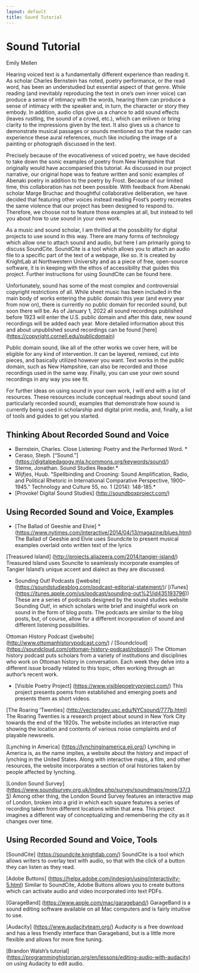 ```yaml
---
layout: default
title: Sound Tutorial
---
```

# Sound Tutorial
Emily Mellen

Hearing voiced text is a fundamentally different experience than reading it. As scholar Charles Bernstein has noted, poetry performance, or the read word, has been an understudied but essential aspect of that genre. While reading (and inevitably reproducing the text in one’s own inner voice) can produce a sense of intimacy with the words, hearing them can produce a sense of intimacy with the speaker and, in turn, the character or story they embody. In addition, audio clips give us a chance to add sound effects (leaves rustling, the sound of a crowd, etc.), which can enliven or bring clarity to the impressions given by the text. It also gives us a chance to demonstrate musical passages or sounds mentioned so that the reader can experience these aural references, much like including the image of a painting or photograph discussed in the text.

Precisely because of the evocativeness of voiced poetry, we have decided to take down the sonic examples of poetry from New Hampshire that originally would have accompanied this tutorial. As discussed in our project narrative, our original hope was to feature written and sonic examples of Abenaki poetry in addition to the poetry by Frost. Because of our limited time, this collaboration has not been possible. With feedback from Abenaki scholar Marge Bruchac and thoughtful collaborative deliberation, we have decided that featuring other voices instead reading Frost’s poetry recreates the same violence that our project has been designed to respond to. Therefore, we choose not to feature those examples at all, but instead to tell you about how to use sound in your own work.

As a music and sound scholar, I am thrilled at the possibility for digital projects to use sound in this way. There are many forms of technology which allow one to attach sound and audio, but here I am primarily going to discuss SoundCite. SoundCite is a tool which allows you to attach an audio file to a specific part of the text of a webpage, like so. It is created by KnightLab at Northwestern University and as a piece of free, open-source software, it is in keeping with the ethos of accessibility that guides this project. Further instructions for using SoundCite can be found here.

Unfortunately, sound has some of the most complex and controversial copyright restrictions of all. While sheet music has been included in the main body of works entering the public domain this year (and every year from now on), there is currently no public domain for recorded sound, but soon there will be. As of January 1, 2022 all sound recordings published before 1923 will enter the U.S. public domain and after this date, new sound recordings will be added each year. More detailed information about this and about unpublished sound recordings can be found [here] (https://copyright.cornell.edu/publicdomain)  

Public domain sound, like all of the other works we cover here, will be eligible for any kind of intervention. It can be layered, remixed, cut into pieces, and basically utilized however you want. Text works in the public domain, such as New Hampshire, can also be recorded and those recordings used in the same way. Finally, you can use your own sound recordings in any way you see fit.

For further ideas on using sound in your own work, I will end with a list of resources. These resources include conceptual readings about sound (and particularly recorded sound), examples that demonstrate how sound is currently being used in scholarship and digital print media, and, finally, a list of tools and guides to get you started.

## Thinking About Recorded Sound and Voice 
* Bernstein, Charles. Close Listening: Poetry and the Performed Word. *
* Ceraso, Steph. [“Sound.”] (https://digitalpedagogy.mla.hcommons.org/keywords/sound/)
* Sterne, Jonathan. Sound Studies Reader.* 
* Wijfjes, Huub. "Spellbinding and Crooning: Sound Amplification, Radio, and Political Rhetoric in International Comparative Perspective, 1900–1945." Technology and Culture 55, no. 1
(2014): 148-185.*  
* [Provoke! Digital Sound Studies] (http://soundboxproject.com/) 

## Using Recorded Sound and Voice, Examples 
* [The Ballad of Geeshie and Elvie] * (https://www.nytimes.com/interactive/2014/04/13/magazine/blues.html)
The Ballad of Geeshie and Elvie uses Soundcite to present musical examples overlaid onto written text of the lyrics

[Treasured Island] (http://projects.aljazeera.com/2014/tangier-island/)
Treasured Island uses Souncite to seamlessly incorporate examples of Tangier Island’s unique accent and dialect as they are discussed.

* Sounding Out! Podcasts ([website] (https://soundstudiesblog.com/podcast-editorial-statement/)/ [iTunes] (https://itunes.apple.com/us/podcast/sounding-out%21/id435193796))
These are a series of podcasts designed by the sound studies website Sounding Out!, in which scholars write brief and insightful work on sound in the form of blog posts. The podcasts are similar to the blog posts, but, of course, allow for a different incorporation of sound and different listening possibilities.

Ottoman History Podcast ([website] (http://www.ottomanhistorypodcast.com/) / [Soundcloud] (https://soundcloud.com/ottoman-history-podcast/robson))
The Ottoman history podcast puts scholars from a variety of institutions and disciplines who work on Ottoman history in conversation. Each week they delve into a different issue broadly related to this topic, often working through an author’s recent work.

* [Visible Poetry Project] (https://www.visiblepoetryproject.com/)
This project presents poems from established and emerging poets and presents them as short videos.

[The Roaring ‘Twenties] (http://vectorsdev.usc.edu/NYCsound/777b.html)
The Roaring Twenties is a research project about sound in New York City towards the end of the 1920s. The website includes an interactive map showing the location and contents of various noise complaints and of playable newsreels. 

[Lynching in America] (https://lynchinginamerica.eji.org/)
Lynching in America is, as the name implies, a website about the history and impact of lynching in the United States. Along with interactive maps, a film, and other resources, the website incorporates a section of oral histories taken by people affected by lynching.

[London Sound Survey] (https://www.soundsurvey.org.uk/index.php/survey/soundmaps/more/37/35)
Among other thing, the London Sound Survey features an interactive map of London, broken into a grid in which each square features a series of recording taken from different locations within that area. This project imagines a different way of conceptualizing and remembering the city as it changes over time.

## Using Recorded Sound and Voice, Tools

[SoundCite] (https://soundcite.knightlab.com/)
SoundCite is a tool which allows writers to overlay text with audio, so that with the click of a button they can listen as they read. 

[Adobe Buttons] (https://helpx.adobe.com/indesign/using/interactivity-5.html) 
Similar to SoundCite, Adobe Buttons allows you to create buttons which can activate audio and video incorporated into text PDFs. 

[GarageBand] (https://www.apple.com/mac/garageband/)
GarageBand is a sound editing software available on all Mac computers and is fairly intuitive to use.

[Audacity] (https://www.audacityteam.org/)
Audacity is a free download and has a less friendly interface than Garageband, but is a little more flexible and allows for more fine tuning.

[Brandon Walsh’s tutorial] (https://programminghistorian.org/en/lessons/editing-audio-with-audacity) on using Audacity to edit audio.